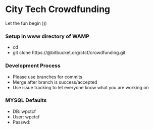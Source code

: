 # City Tech Crowdfunding #

Let the fun begin )))

### Setup in www directory of WAMP ###

* cd <LOCAL WAMP WWW DIRECTORY>
* git clone https://<YOUR USERNAME>@bitbucket.org/ctcf/crowdfunding.git

### Development Process ###

* Please use branches for commits
* Merge after branch is success/accepted
* Use issue tracking to let everyone know what you are working on

### MYSQL Defaults ###

* DB: wpctcf
* User: wpctcf
* Passwd: <pm me>